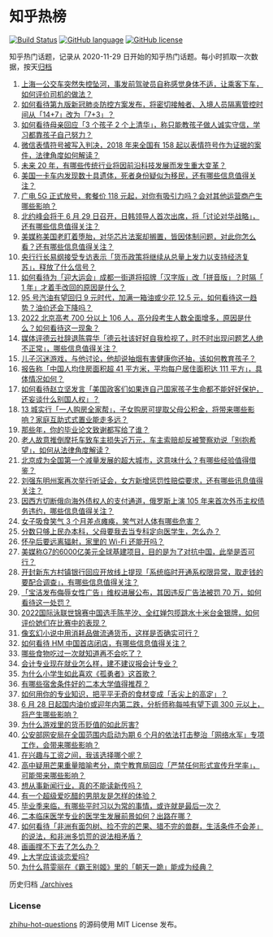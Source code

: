 # 知乎热榜
[![Build Status](https://github.com/ToWeLong/zhihu-hot-questions/workflows/CI/badge.svg)](https://github.com/ToWeLong/zhihu-hot-questions/actions)
[![GitHub language](https://img.shields.io/badge/language-golang-orange.svg)](https://golang.org/)
[![GitHub license](https://img.shields.io/github/license/ToWeLong/zhihu-hot-questions)](https://github.com/ToWeLong/zhihu-hot-questions/blob/main/LICENSE)

知乎热门话题，记录从 2020-11-29 日开始的知乎热门话题。每小时抓取一次数据，按天[归档](./archives)

<!-- BEGIN -->

1. [上海一公交车突然失控坠河，事发前驾驶员自称感觉身体不适，让乘客下车，如何评价司机的做法？](https://www.zhihu.com/question/540318317)
1. [如何看待第九版新冠肺炎防控方案发布，将密切接触者、入境人员隔离管控时间从「14+7」改为「7+3」？](https://www.zhihu.com/question/540334617)
1. [如何看待母亲回应「3 个孩子 2 个上清华」，称只能教孩子做人诚实守信，学习都靠孩子自己努力？](https://www.zhihu.com/question/540257901)
1. [微信表情符号被写入判决，2018 年来全国有 158 起以表情符号作为证据的案件，法律角度如何解读？](https://www.zhihu.com/question/540133344)
1. [未来 20 年，有哪些传统行业将因前沿科技发展而发生重大变革？](https://www.zhihu.com/question/538543442)
1. [美国一卡车内发现数十具遗体，死者身份疑似为移民，还有哪些信息值得关注？](https://www.zhihu.com/question/540281514)
1. [广电 5G 正式放号，套餐价 118 元起，对你有吸引力吗？会对其他运营商产生哪些影响？](https://www.zhihu.com/question/540038940)
1. [北约峰会将于 6 月 29 日召开，日韩领导人首次出席，将「讨论对华战略」，还有哪些信息值得关注？](https://www.zhihu.com/question/540038919)
1. [美媒称美国老盯着堕胎，对华芯片法案却搁置，皆因体制问题，对此你怎么看？还有哪些信息值得关注？](https://www.zhihu.com/question/540106948)
1. [央行行长易纲接受专访表示「货币政策将继续从总量上发力以支持经济复苏」，释放了什么信号？](https://www.zhihu.com/question/540159013)
1. [如何看待为「迎大运会」成都一街道将招牌「汉字版」改「拼音版」？时隔「 1 年」才着手改回的原因是什么？](https://www.zhihu.com/question/540050888)
1. [95 号汽油有望回归 9 元时代，加满一箱油或少花 12.5 元，如何看待这一趋势？油价还会下降吗？](https://www.zhihu.com/question/540284260)
1. [2022 北京高考 700 分以上 106 人，高分段考生人数全面增多，原因是什么？如何看待这一现象？](https://www.zhihu.com/question/539558808)
1. [媒体评德云社辞退陈霄华「德云社该好好自我检视了，时不时出现问题艺人绝不正常」，哪些信息值得关注？](https://www.zhihu.com/question/540099693)
1. [儿子沉迷游戏，与他讨论，他却说抽烟有害健康你还抽，该如何教育孩子？](https://www.zhihu.com/question/477388387)
1. [报告称「中国人均住房面积超 41 平方米，平均每户居住面积达 111 平方」，具体情况如何？](https://www.zhihu.com/question/539293309)
1. [如何看待赵立坚发言「美国政客们如果连自己国家孩子生命都不能好好保护，还妄谈什么别国人权」？](https://www.zhihu.com/question/540136495)
1. [13 城实行「一人购房全家帮」，子女购房可提取父母公积金，将带来哪些影响？家庭互助式式置业能走多远？](https://www.zhihu.com/question/540166866)
1. [那些年，你的毕业论文致谢都写给了谁？](https://www.zhihu.com/question/537452571)
1. [老人故意推倒摩托车致车主损失近万元，车主索赔却反被警察劝说「别抱希望」，如何从法律角度解读？](https://www.zhihu.com/question/540297604)
1. [北京成为全国第一个减量发展的超大城市，这意味什么？有哪些经验值得借鉴？](https://www.zhihu.com/question/540164602)
1. [刘强东明州案再次举行听证会，女方新增惩罚性赔偿要求，还有哪些讯息值得关注？](https://www.zhihu.com/question/540004029)
1. [因西方切断俄向海外债权人的支付通道，俄罗斯上演 105 年来首次外币主权债务违约，哪些信息值得关注？](https://www.zhihu.com/question/540082044)
1. [女子吸食笑气 3 个月差点瘫痪，笑气对人体有哪些危害？](https://www.zhihu.com/question/540007735)
1. [分数只够上民办本科，父母要我去当专科定向医学生，怎么办？](https://www.zhihu.com/question/540261388)
1. [怀孕后要远离辐射，家里的 Wi-Fi 还能开吗？](https://www.zhihu.com/question/535620131)
1. [美媒称G7的6000亿美元全球基建项目，目的是为了对抗中国，此举是否可行？](https://www.zhihu.com/question/540275697)
1. [开封新东方村镇银行回应开放线上提现「系统临时开通系权限异常，取走钱的要配合调查」，有哪些信息值得关注？](https://www.zhihu.com/question/540020832)
1. [「宝洁发布侮辱女性广告」维权进展公布，其因违反广告法被罚 70 万，如何看待这一处罚？](https://www.zhihu.com/question/540064767)
1. [2022国际泳联世锦赛中国选手陈芋汐、全红婵包揽跳水十米台金银牌，如何评价她们在比赛中的表现？](https://www.zhihu.com/question/540256941)
1. [像玄幻小说中用消耗品做流通货币，这样是否确实可行？](https://www.zhihu.com/question/51480865)
1. [如何看待 HM 中国首店闭店，有哪些信息值得关注？](https://www.zhihu.com/question/540292611)
1. [哪些食物吃过一次就知道再不会吃了？](https://www.zhihu.com/question/31569563)
1. [会计专业现在就业怎么样，建不建议报会计专业？](https://www.zhihu.com/question/333753646)
1. [为什么小学生如此喜欢《孤勇者》这首歌？](https://www.zhihu.com/question/525836177)
1. [有哪些宿舍条件好的二本大学值得推荐？](https://www.zhihu.com/question/405920733)
1. [如何用你的专业知识，把平平无奇的食材变成「舌尖上的高定」？](https://www.zhihu.com/question/540283223)
1. [6 月 28 日起国内油价或迎年内第二跌，分析师称每吨有望下调 300 元以上，将产生哪些影响？](https://www.zhihu.com/question/540133376)
1. [为什么游戏里的货币贬值的如此厉害?](https://www.zhihu.com/question/534764157)
1. [公安部网安局在全国范围内启动为期 6 个月的依法打击整治「网络水军」专项工作，会带来哪些影响？](https://www.zhihu.com/question/540029178)
1. [在兴趣与工资之间，我该选择哪个呢？](https://www.zhihu.com/question/540183856)
1. [高中疑用芒果重量暗喻考分，南宁教育局回应「严禁任何形式宣传升学率」，可能带来哪些影响？](https://www.zhihu.com/question/540292171)
1. [想从事新闻行业，真的不能读新传吗？](https://www.zhihu.com/question/429186289)
1. [有一个超级爱吃醋的男朋友是怎样的体验？](https://www.zhihu.com/question/40510958)
1. [毕业季来临，有哪些平时习以为常的事情，或许就是最后一次？](https://www.zhihu.com/question/538984751)
1. [二本临床医学专业的医学生发展前景如何？出路在哪？](https://www.zhihu.com/question/368279194)
1. [如何看待「非洲有面包树、捡不完的芒果、猎不完的兽群，生活条件不会差」的说法，和非洲多饥荒的说法相矛盾？](https://www.zhihu.com/question/537934591)
1. [画画撑不下去了怎么办？](https://www.zhihu.com/question/417567070)
1. [上大学应该谈恋爱吗?](https://www.zhihu.com/question/539873677)
1. [为什么蒋雯丽在《霸王别姬》里的「朝天一跪」能成为经典？](https://www.zhihu.com/question/62706324)

<!-- END -->

历史归档 [./archives](./archives)


### License
[zhihu-hot-questions](https://github.com/towelong/zhihu-hot-questions) 的源码使用 MIT License 发布。